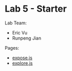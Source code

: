 # Lab 5 - Starter

Lab Team: 

- Eric Vu 
- Runpeng Jian

Pages:
- [expose.js](https://air-wickvu.github.io/Lab5_Starter/expose.html)
- [explore.js](https://air-wickvu.github.io/Lab5_Starter/expose.html)